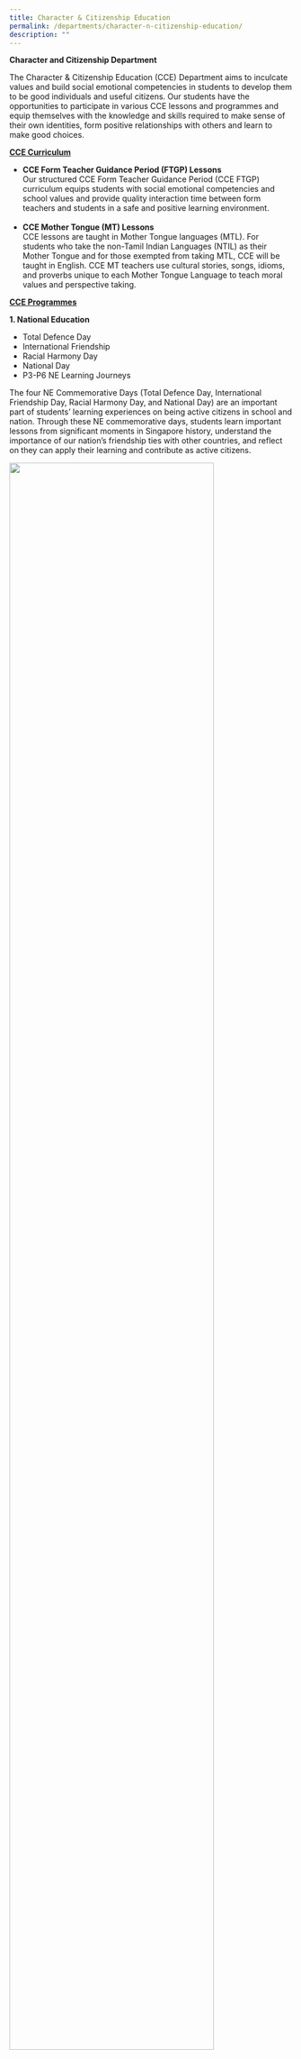 ```yaml
---
title: Character & Citizenship Education
permalink: /departments/character-n-citizenship-education/
description: ""
---
```

<p><strong>Character and Citizenship Department</strong></p>
<p>The Character &amp; Citizenship Education (CCE) Department aims to inculcate values and build social emotional competencies in students to develop them to be good individuals and useful citizens. Our students have the opportunities to participate in various CCE lessons and programmes and equip themselves with the knowledge and skills required to make sense of their own identities, form positive relationships with others and learn to make good choices.</p>
<p><strong><u>CCE Curriculum</u></strong></p>
<p></p><ul><li><b>CCE Form Teacher Guidance Period (FTGP) Lessons</b><br>
Our structured CCE Form Teacher Guidance Period (CCE FTGP) curriculum equips students with social emotional competencies and school values and provide quality interaction time between form teachers and students in a safe and positive learning environment.</li><br>
	<b></b><li><b>CCE Mother Tongue (MT) Lessons</b><br>
CCE lessons are taught in Mother Tongue languages (MTL). For students who take the non-Tamil Indian Languages (NTIL) as their Mother Tongue and for those exempted from taking MTL, CCE will be taught in English.
CCE MT teachers use cultural stories, songs, idioms, and proverbs unique to each Mother Tongue Language to teach moral values and perspective taking.</li></ul>
<p><strong><u>CCE Programmes</u></strong></p>
<p><b>1. National Education</b></p>
<p></p><ul><li>Total Defence Day</li>
	<li>International Friendship</li>
	<li>Racial Harmony Day</li>
	<li>National Day</li>
	<li>P3-P6 NE Learning Journeys</li></ul><p></p>
<p>The four NE Commemorative Days (Total Defence Day, International Friendship Day, Racial Harmony Day, and National Day) are an important part of students’ learning experiences on being active citizens in school and nation. Through these NE commemorative days, students learn important lessons from significant moments in Singapore history, understand the importance of our nation’s friendship ties with other countries, and reflect on they can apply their learning and contribute as active citizens.</p>
<img style="width: 85%;" src="/images/charce1.jpg">
<p><b>P3 National Education (NE) Learning Journey</b></p>
<p>The P3 students went on a farm tour at Kok Fah Technology Farm. During the tour, they got an idea of what vertical farming was and its benefits. They were also introduced to the variety of produce that the farm harvest for local consumption.<br><br>
	This trip aims to provide opportunities for the students to understand the limited land use in Singapore and how it manages its resources to meet the needs of the country in future. It also encourages all students to reflect on and improve their daily practices so that they can play their part for the environment.
	<img style="width: 85%;" src="/images/charce2.jpg"></p>
<p><b>P4 National Education (NE) Learning Journey</b></p>
<p>The P4 students went on a walking tour at Little India, one of Singapore’s most colourful historical districts. The tour consisted of pits stops at wall murals which depicted the lives of the community living there: past and present, stalls selling traditional Indian snacks and crafts. The post-trip activity of flower garland-making also allowed students to experience this unique vanishing trade.<br><br>
From this trip, students were able to gain a better understanding the history, culture and traditions of the local Indian community and how life in Singapore today is shaped by its past.</p>
<img style="width: 70%;" src="/images/charce3.jpg">
<p><b>P5 National Education (NE) Learning Journey</b></p>
<p>The P5 students had the chance to visit one of the oldest urban quarters in Singapore. Kampong Glam. This district dates to the colonial era where the area was allocated to the Malay, Arab and Bugis communities. The walking tour consisted of famous landmarks such as the Sultans’ Mosque and the Madrasah Alsagoff.<br><br>
Having gained a better insight to the history, heritage and contributions of the Malay community, students were able to see how the different influences from diverse cultures have shaped Singapore’s multicultural heritage.</p>
<img src="/images/charce4.jpg">
<p><b>P6 National Education (NE) Learning Journey</b></p>
<p>The P6 students will be visiting the Asian Civilisations Museum (ACM) as their post-PSLE activity. The museum is housed in a historical building by the Singapore River, it tells its stories through its permanent collections.<br><br>
The museum guide will walk the students through this multi-sensory learning experience which include storytelling, close observation of artefacts and questions to ignite the critical thinking skills in students.<br><br>
The objective of this visit is to deepen the students’ understanding and appreciation of the cultural heritage of different parts of Asia and what present-day societies have inherited from the civilisations of the past.</p>
<img style="width: 40%;" src="/images/charce5.jpg">
<p><b>2. Values in Education (VIA)</b></p>
<p>Values in Action (VIA) are experiences that support students’ development as socially responsible citizens who contribute meaningfully to the community, through the learning and application of knowledge, skills, and values. VIA fosters student ownership over how they can serve and contribute to the school and community.<br><br>
Through VIA programmes such as VIA in CNY, Singapore World Water Day (SWWD) exercise, Clean as We Go and Spring Cleaning, students get to learn and demonstrate values through hands on activities. Students reflect on their experiences, and how they can continue to contribute to the school and community meaningfully.</p>
<img src="/images/charce6.jpg">
<p><b>3. Cyber Wellness (CW)</b></p>
<p>Cyber Wellness focuses on the well-being of our students as they navigate the cyberspace. Through Cyber Wellness talks, level programmes and recess activities, the school aims to equip students with the knowledge, skills, and values to maintain a positive presence in cyberspace and learn to become responsible digital learners.</p>
<img src="/images/charce7.jpg">
<p><b>4. Education and Career Guidance (ECG)</b></p>
<p>Through the ECG Buzz and level programmes, students are exposed to different categories of careers to cater to their diverse strengths, interests, and passions. Students will learn about the knowledge, skills and values required of selected careers. They also learn to appreciate the value of the different careers and how they contribute to the functioning of the society meaningfully. Students also get to explore the MySkillsFuture portal to discover more about themselves, explore various education and career options and be inspired to think about their future. During P6 Honouring Career Day, students visit actual workplaces to gain knowledge and hands on work experiences of their preferred careers.</p>
<img style="width: 90%;" src="/images/charce8.jpg">
<p><b>5. Growing Through Stories (GTS)</b></p>
<p>As part of the school based CCE curriculum, Growing through Stories (GTS) lessons aim to teach school values, develop growth mindset and encourage intrinsic motivation through stories. Stories can emotionally connect with students. Lessons are conducted during CCE FTGP lessons. Growth mindset messages are printed in student diaries to encourage them to demonstrate growth mindset and school values.</p>
<p><b>6. Contemporary Issues (CI)</b></p>
<p>As part of the school based CCE curriculum, Contemporary Issues (CI) lessons aim to guide students to have a better understanding of their identities, relationships with others, and therefore make responsible and informed choices. They are exposed to common and current issues which are confronting Singapore now and in the next several years for e.g., rapidly aging population, higher cost of living, sustainability etc. They are also equipped with social emotional and 21st century competencies and learn to do perspective taking and share their diverse views.</p>
<p>Page last updated: 27 September 2023</p>